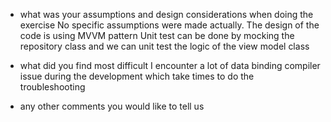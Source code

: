 - what was your assumptions and design considerations when doing the exercise
    No specific assumptions were made actually.
    The design of the code is using MVVM pattern
    Unit test can be done by mocking the repository class and we can unit test the logic of the view model class

- what did you find most difficult
    I encounter a lot of data binding compiler issue during the development which take times to do the troubleshooting

- any other comments you would like to tell us